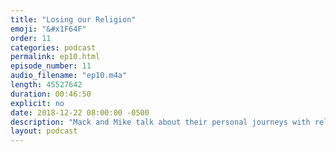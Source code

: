 ```yaml
---
title: "Losing our Religion"
emoji: "&#x1F64F"
order: 11
categories: podcast
permalink: ep10.html
episode_number: 11
audio_filename: "ep10.m4a"
length: 45527642
duration: 00:46:50
explicit: no
date: 2018-12-22 08:00:00 -0500
description: "Mack and Mike talk about their personal journeys with religion with this week's guest, Jim. Also, Mike and Jim discover a shocking coincidence of birth about themselves."
layout: podcast
---
```

